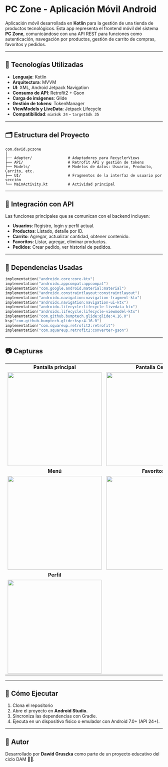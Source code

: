 # PC Zone - Aplicación Móvil Android

Aplicación móvil desarrollada en **Kotlin** para la gestión de una tienda de productos tecnológicos. Esta app representa el frontend móvil del sistema **PC Zone**, comunicándose con una API REST para funciones como autenticación, navegación por productos, gestión de carrito de compras, favoritos y pedidos.

---

## 📱 Tecnologías Utilizadas

- **Lenguaje**: Kotlin
- **Arquitectura**: MVVM
- **UI**: XML, Android Jetpack Navigation
- **Consumo de API**: Retrofit2 + Gson
- **Carga de imágenes**: Glide
- **Gestión de tokens**: TokenManager
- **ViewModels y LiveData**: Jetpack Lifecycle
- **Compatibilidad**: `minSdk 24` - `targetSdk 35`

---

## 🗂️ Estructura del Proyecto

```
com.david.pczone
│
├── Adapter/                # Adaptadores para RecyclerViews
├── API/                    # Retrofit API y gestión de tokens
├── Models/                 # Modelos de datos: Usuario, Producto, Carrito, etc.
├── UI/                     # Fragmentos de la interfaz de usuario por sección
└── MainActivity.kt         # Actividad principal
```

---

## 🔌 Integración con API

Las funciones principales que se comunican con el backend incluyen:

- **Usuarios**: Registro, login y perfil actual.
- **Productos**: Listado, detalle por ID.
- **Carrito**: Agregar, actualizar cantidad, obtener contenido.
- **Favoritos**: Listar, agregar, eliminar productos.
- **Pedidos**: Crear pedido, ver historial de pedidos.

---

## 🧩 Dependencias Usadas

```kotlin
implementation("androidx.core:core-ktx")
implementation("androidx.appcompat:appcompat")
implementation("com.google.android.material:material")
implementation("androidx.constraintlayout:constraintlayout")
implementation("androidx.navigation:navigation-fragment-ktx")
implementation("androidx.navigation:navigation-ui-ktx")
implementation("androidx.lifecycle:lifecycle-livedata-ktx")
implementation("androidx.lifecycle:lifecycle-viewmodel-ktx")
implementation("com.github.bumptech.glide:glide:4.16.0")
ksp("com.github.bumptech.glide:ksp:4.16.0")
implementation("com.squareup.retrofit2:retrofit")
implementation("com.squareup.retrofit2:converter-gson")
```

---

## 📷 Capturas

<table>
  <tr>
    <td align="center"><strong>Pantalla principal</strong></td>
    <td align="center"><strong>Pantalla Cesta</strong></td>
  </tr>
  <tr>
    <td align="center">
      <img src="https://github.com/user-attachments/assets/c411814e-4f7f-4b3d-93b5-75c0f71c728b" width="300"/>
    </td>
    <td align="center">
      <img src="https://github.com/user-attachments/assets/c9932fba-39fe-4903-abec-18563a373366" width="300"/>
    </td>
  </tr>
  <tr>
    <td align="center"><strong>Menú</strong></td>
    <td align="center"><strong>Favoritos</strong></td>
  </tr>
  <tr>
    <td align="center">
      <img src="https://github.com/user-attachments/assets/23b8a613-ae1c-4828-ad07-a887e4801f6a" width="300"/>
    </td>
    <td align="center">
      <img src="https://github.com/user-attachments/assets/773cffb2-b85a-49b9-81a7-a6056feb1999" width="300"/>
    </td>
  </tr>
  <tr>
    <td align="center"><strong>Perfil</strong></td>
    <td align="center"></td>
  </tr>
  <tr>
    <td align="center">
      <img src="https://github.com/user-attachments/assets/e3771ca1-e76a-43ef-87c5-88907a190f50" width="300"/>
    </td>
  </tr>
</table>


---

## 🚀 Cómo Ejecutar

1. Clona el repositorio
2. Abre el proyecto en **Android Studio**.
3. Sincroniza las dependencias con Gradle.
4. Ejecuta en un dispositivo físico o emulador con Android 7.0+ (API 24+).

---

## 📝 Autor

Desarrollado por **Dawid Gruszka** como parte de un proyecto educativo del ciclo DAM 🧑‍💻.
